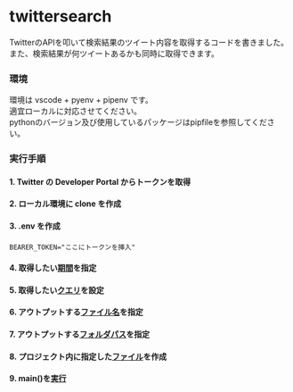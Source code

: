 # twittersearch

TwitterのAPIを叩いて検索結果のツイート内容を取得するコードを書きました。  
また、検索結果が何ツイートあるかも同時に取得できます。  

### 環境
環境は vscode + pyenv + pipenv です。  
適宜ローカルに対応させてください。  
pythonのバージョン及び使用しているパッケージはpipfileを参照してください。  

### 実行手順

#### 1. Twitter の Developer Portal からトークンを取得 
#### 2. ローカル環境に clone を作成  
#### 3. .env を作成  
```
BEARER_TOKEN="ここにトークンを挿入"
```
#### 4. 取得したい[期間](https://github.com/covaaa/twittersearch/blob/7cfc44fde0120baa6c63091fdcbd38e3064a6cb5/twittersearch/__main__.py#L12-L26)を指定  
#### 5. 取得したい[クエリ](https://github.com/covaaa/twittersearch/blob/7cfc44fde0120baa6c63091fdcbd38e3064a6cb5/twittersearch/__main__.py#L28)を設定  
#### 6. アウトプットする[ファイル名](https://github.com/covaaa/twittersearch/blob/7cfc44fde0120baa6c63091fdcbd38e3064a6cb5/twittersearch/__main__.py#L33-L35)を指定  
#### 7. アウトプットする[フォルダパス](https://github.com/covaaa/twittersearch/blob/7cfc44fde0120baa6c63091fdcbd38e3064a6cb5/twittersearch/__main__.py#L37-L40)を指定  
#### 8. プロジェクト内に指定した[ファイル](https://github.com/covaaa/twittersearch/blob/7cfc44fde0120baa6c63091fdcbd38e3064a6cb5/twittersearch/__main__.py#L33-L35)を作成  
#### 9. main()を[実行](https://github.com/covaaa/twittersearch/blob/7cfc44fde0120baa6c63091fdcbd38e3064a6cb5/twittersearch/__main__.py#L11)  
